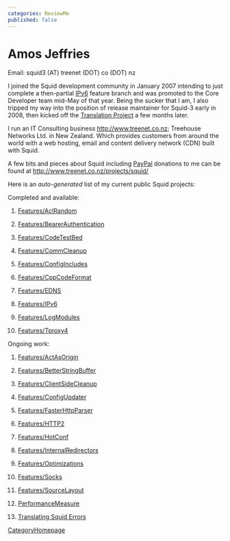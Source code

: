 ```yaml
---
categories: ReviewMe
published: false
---
```

# Amos Jeffries

Email: squid3 (AT) treenet (DOT) co (DOT) nz

I joined the Squid development community in January 2007 intending to
just complete a then-partial
[IPv6](/Features/IPv6)
feature branch and was promoted to the Core Developer team mid-May of
that year. Being the sucker that I am, I also tripped my way into the
position of release maintainer for Squid-3 early in 2008, then kicked
off the [Translation
Project](/Translations)
a few months later.

I run an IT Consulting business <http://www.treenet.co.nz>; Treehouse
Networks Ltd. in New Zealand. Which provides customers from around the
world with a web hosting, email and content delivery network (CDN) built
with Squid.

A few bits and pieces about Squid including
[PayPal](/PayPal)
donations to me can be found at
<http://www.treenet.co.nz/projects/squid/>

Here is an *auto-generated* list of my current public Squid projects:

Completed and available:

1. [Features/AclRandom](/Features/AclRandom)

1. [Features/BearerAuthentication](/Features/BearerAuthentication)

1. [Features/CodeTestBed](/Features/CodeTestBed)

1. [Features/CommCleanup](/Features/CommCleanup)

1. [Features/ConfigIncludes](/Features/ConfigIncludes)

1. [Features/CppCodeFormat](/Features/CppCodeFormat)

1. [Features/EDNS](/Features/EDNS)

1. [Features/IPv6](/Features/IPv6)

1. [Features/LogModules](/Features/LogModules)

10. [Features/Tproxy4](/Features/Tproxy4)

Ongoing work:

1. [Features/ActAsOrigin](/Features/ActAsOrigin)

1. [Features/BetterStringBuffer](/Features/BetterStringBuffer)

1. [Features/ClientSideCleanup](/Features/ClientSideCleanup)

1. [Features/ConfigUpdater](/Features/ConfigUpdater)

1. [Features/FasterHttpParser](/Features/FasterHttpParser)

1. [Features/HTTP2](/Features/HTTP2)

1. [Features/HotConf](/Features/HotConf)

1. [Features/InternalRedirectors](/Features/InternalRedirectors)

1. [Features/Optimizations](/Features/Optimizations)

10. [Features/Socks](/Features/Socks)

11. [Features/SourceLayout](/Features/SourceLayout)

12. [PerformanceMeasure](/PerformanceMeasure)

13. [Translating Squid
    Errors](/Translations)

[CategoryHomepage](/CategoryHomepage)

